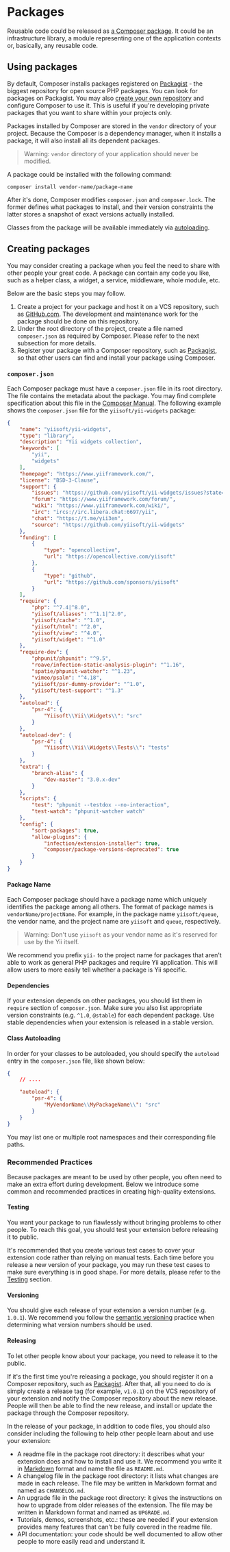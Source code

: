 # Packages

Reusable code could be released as [a Composer package](https://getcomposer.org/doc/05-repositories.md#package).
It could be an infrastructure library, a module representing one of the application contexts or, basically, any
reusable code.

## Using packages <span id="using-packages"></span>

By default, Composer installs packages registered on [Packagist](https://packagist.org/) - the biggest repository
for open source PHP packages. You can look for packages on Packagist. You may also
[create your own repository](https://getcomposer.org/doc/05-repositories.md#repository) and configure Composer
to use it. This is useful if you're developing private packages that you want to share within your projects only.

Packages installed by Composer are stored in the `vendor` directory of your project.
Because the Composer is a dependency manager, when it installs a package, it will also install all its dependent packages.

> Warning: `vendor` directory of your application should never be modified.

A package could be installed with the following command:

```shell
composer install vendor-name/package-name
```

After it's done, Composer modifies `composer.json` and `composer.lock`. The former defines what packages to install,
and their version constraints the latter stores a snapshot of exact versions actually installed.

Classes from the package will be available immediately via [autoloading](../concept/autoloading.md).

## Creating packages <span id="creating-packages"></span>

You may consider creating a package when you feel the need to share with other people your great code.
A package can contain any code you like, such as a helper class, a widget, a service, middleware, whole module, etc.

Below are the basic steps you may follow.

1. Create a project for your package and host it on a VCS repository, such as [GitHub.com](https://github.com).
   The development and maintenance work for the package should be done on this repository.
2. Under the root directory of the project, create a file named `composer.json` as required by Composer. Please
   refer to the next subsection for more details.
3. Register your package with a Composer repository, such as [Packagist](https://packagist.org/), so that
   other users can find and install your package using Composer.

### `composer.json` <span id="composer-json"></span>

Each Composer package must have a `composer.json` file in its root directory. The file contains the metadata about
the package. You may find complete specification about this file in the [Composer Manual](https://getcomposer.org/doc/01-basic-usage.md#composer-json-project-setup).
The following example shows the `composer.json` file for the `yiisoft/yii-widgets` package:

```json
{
    "name": "yiisoft/yii-widgets",
    "type": "library",
    "description": "Yii widgets collection",
    "keywords": [
        "yii",
        "widgets"
    ],
    "homepage": "https://www.yiiframework.com/",
    "license": "BSD-3-Clause",
    "support": {
        "issues": "https://github.com/yiisoft/yii-widgets/issues?state=open",
        "forum": "https://www.yiiframework.com/forum/",
        "wiki": "https://www.yiiframework.com/wiki/",
        "irc": "ircs://irc.libera.chat:6697/yii",
        "chat": "https://t.me/yii3en",
        "source": "https://github.com/yiisoft/yii-widgets"
    },
    "funding": [
        {
            "type": "opencollective",
            "url": "https://opencollective.com/yiisoft"
        },
        {
            "type": "github",
            "url": "https://github.com/sponsors/yiisoft"
        }
    ],
    "require": {
        "php": "^7.4|^8.0",
        "yiisoft/aliases": "^1.1|^2.0",
        "yiisoft/cache": "^1.0",
        "yiisoft/html": "^2.0",
        "yiisoft/view": "^4.0",
        "yiisoft/widget": "^1.0"
    },
    "require-dev": {
        "phpunit/phpunit": "^9.5",
        "roave/infection-static-analysis-plugin": "^1.16",
        "spatie/phpunit-watcher": "^1.23",
        "vimeo/psalm": "^4.18",
        "yiisoft/psr-dummy-provider": "^1.0",
        "yiisoft/test-support": "^1.3"
    },
    "autoload": {
        "psr-4": {
            "Yiisoft\\Yii\\Widgets\\": "src"
        }
    },
    "autoload-dev": {
        "psr-4": {
            "Yiisoft\\Yii\\Widgets\\Tests\\": "tests"
        }
    },
    "extra": {
        "branch-alias": {
            "dev-master": "3.0.x-dev"
        }
    },
    "scripts": {
        "test": "phpunit --testdox --no-interaction",
        "test-watch": "phpunit-watcher watch"
    },
    "config": {
        "sort-packages": true,
        "allow-plugins": {
            "infection/extension-installer": true,
            "composer/package-versions-deprecated": true
        }
    }
}
```

#### Package Name <span id="package-name"></span>

Each Composer package should have a package name which uniquely identifies the package among all others.
The format of package names is `vendorName/projectName`. For example, in the package name `yiisoft/queue`,
the vendor name, and the project name are `yiisoft` and `queue`, respectively.

> Warning: Don't use `yiisoft` as your vendor name as it's reserved for use by the Yii itself.

We recommend you prefix `yii-` to the project name for packages that aren't able to work as general PHP
packages and require Yii application. This will allow users to more easily tell whether a package is Yii specific.

#### Dependencies <span id="dependencies"></span>

If your extension depends on other packages, you should list them in `require` section of `composer.json`.
Make sure you also list appropriate version constraints (e.g. `^1.0`, `@stable`) for each dependent package.
Use stable dependencies when your extension is released in a stable version.

#### Class Autoloading <span id="class-autoloading"></span>

In order for your classes to be autoloaded, you should specify the `autoload` entry in the `composer.json` file,
like shown below:

```json
{
    // ....

    "autoload": {
        "psr-4": {
            "MyVendorName\\MyPackageName\\": "src"
        }
    }
}
```

You may list one or multiple root namespaces and their corresponding file paths.

### Recommended Practices <span id="recommended-practices"></span>

Because packages are meant to be used by other people, you often need to make an extra effort during development.
Below we introduce some common and recommended practices in creating high-quality extensions.

#### Testing <span id="testing"></span>

You want your package to run flawlessly without bringing problems to other people. To reach this goal, you should
test your extension before releasing it to public.

It's recommended that you create various test cases to cover your extension code rather than relying on manual tests.
Each time before you release a new version of your package, you may run these test cases to make sure
everything is in good shape. For more details, please refer to the [Testing](../testing/overview.md) section.

#### Versioning <span id="versioning"></span>

You should give each release of your extension a version number (e.g. `1.0.1`). We recommend you follow the
[semantic versioning](https://semver.org) practice when determining what version numbers should be used.

#### Releasing <span id="releasing"></span>

To let other people know about your package, you need to release it to the public.

If it's the first time you're releasing a package, you should register it on a Composer repository, such as
[Packagist](https://packagist.org/).
After that, all you need to do is simply create a release tag (for example, `v1.0.1`)
on the VCS repository of your extension and notify the Composer repository about the new release. People will
then be able to find the new release, and install or update the package through the Composer repository.

In the release of your package, in addition to code files, you should also consider including the following to
help other people learn about and use your extension:

* A readme file in the package root directory: it describes what your extension does and how to install and use it.
  We recommend you write it in [Markdown](https://daringfireball.net/projects/markdown/) format and name the file
  as `README.md`.
* A changelog file in the package root directory: it lists what changes are made in each release. The file
  may be written in Markdown format and named as `CHANGELOG.md`.
* An upgrade file in the package root directory: it gives the instructions on how to upgrade from older releases
  of the extension. The file may be written in Markdown format and named as `UPGRADE.md`.
* Tutorials, demos, screenshots, etc.: these are needed if your extension provides many features that can't be
  fully covered in the readme file.
* API documentation: your code should be well documented to allow other people to more easily read and understand it.
